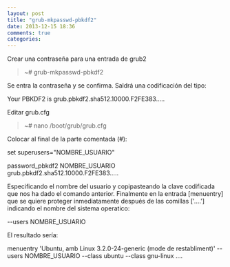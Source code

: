 ```yaml
---
layout: post
title: "grub-mkpasswd-pbkdf2"
date: 2013-12-15 18:36
comments: true
categories: 
---
```

Crear una contraseña para una entrada de grub2

>~# grub-mkpasswd-pbkdf2

Se entra la contraseña y se confirma. Saldrá una codificación del tipo:

Your PBKDF2 is grub.pbkdf2.sha512.10000.F2FE383.....

Editar grub.cfg

>~# nano /boot/grub/grub.cfg

Colocar al final de la parte comentada (#):

set superusers="NOMBRE_USUARIO"

password_pbkdf2 NOMBRE_USUARIO grub.pbkdf2.sha512.10000.F2FE383.....

Especificando el nombre del usuario y copipasteando la clave codificada que nos ha dado el comando anterior. Finalmente en la entrada [menuentry] que se quiere proteger inmediatamente después de las comillas ['....'] indicando el nombre del sistema operatico:

--users NOMBRE_USUARIO

El resultado sería:

menuentry 'Ubuntu, amb Linux 3.2.0-24-generic (mode de restabliment)' --users NOMBRE_USUARIO --class ubuntu --class gnu-linux ....

